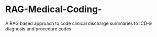 # RAG-Medical-Coding-
A RAG based approach to code clinical discharge summaries to ICD-9 diagnosis and procedure codes
